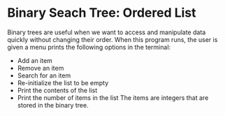 # Binary Seach Tree: Ordered List

Binary trees are useful when we want to access and manipulate data quickly without changing their order. When this program runs, the user is given 
a menu prints the following options in the terminal:
- Add an item
- Remove an item
- Search for an item
- Re-initialize the list to be empty
- Print the contents of the list
- Print the number of items in the list
The items are integers that are stored in the binary tree.
